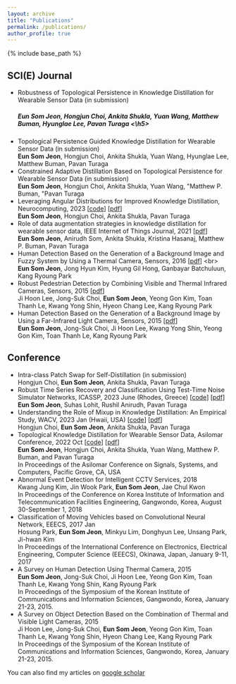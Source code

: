 ```yaml
---
layout: archive
title: "Publications"
permalink: /publications/
author_profile: true
---
```



{% include base_path %}

SCI(E) Journal
------
* Robustness of Topological Persistence in Knowledge Distillation for Wearable Sensor Data (in submission)
  <br> <h5> **Eun Som Jeon**, Hongjun Choi, Ankita Shukla, Yuan Wang, Matthew Buman, Hyunglae Lee, Pavan Turaga <\h5>
* Topological Persistence Guided Knowledge Distillation for Wearable Sensor Data (in submission)
  <br> **Eun Som Jeon**, Hongjun Choi, Ankita Shukla, Yuan Wang, Hyunglae Lee, Matthew Buman, Pavan Turaga
* Constrained Adaptive Distillation Based on Topological Persistence for Wearable Sensor Data (in submission)
  <br> **Eun Som Jeon**, Hongjun Choi, Ankita Shukla, Yuan Wang, "Matthew P. Buman, "Pavan Turaga
* Leveraging Angular Distributions for Improved Knowledge Distillation, Neurocomputing, 2023 [[code](https://github.com/jeunsom/AMD_loss)] [[pdf](https://www.sciencedirect.com/science/article/abs/pii/S0925231222014096)]
   <br> **Eun Som Jeon**, Hongjun Choi, Ankita Shukla, Pavan Turaga
* Role of data augmentation strategies in knowledge distillation for wearable sensor data, IEEE Internet of Things Journal, 2021 [[pdf](https://ieeexplore.ieee.org/document/9664814)]
   <br> **Eun Som Jeon**, Anirudh Som, Ankita Shukla, Kristina Hasanaj, Matthew P. Buman, Pavan Turaga
* Human Detection Based on the Generation of a Background Image and Fuzzy System by Using a Thermal Camera, Sensors, 2016 [[pdf]([https://www.mdpi.com/1424-8220/15/5/10580](https://www.mdpi.com/1424-8220/16/4/453))]
   <br> **Eun Som Jeon**, Jong Hyun Kim, Hyung Gil Hong, Ganbayar Batchuluun, Kang Ryoung Park
* Robust Pedestrian Detection by Combining Visible and Thermal Infrared Cameras, Sensors, 2015 [[pdf](https://www.mdpi.com/1424-8220/15/5/10580)]
   <br> Ji Hoon Lee, Jong-Suk Choi, **Eun Som Jeon**, Yeong Gon Kim, Toan Thanh Le, Kwang Yong Shin, Hyeon Chang Lee, Kang Ryoung Park
* Human Detection Based on the Generation of a Background Image by Using a Far-Infrared Light Camera, Sensors, 2015 [[pdf](https://www.mdpi.com/1424-8220/15/3/6763)]
   <br> **Eun Som Jeon**, Jong-Suk Choi, Ji Hoon Lee, Kwang Yong Shin, Yeong Gon Kim, Toan Thanh Le, Kang Ryoung Park



Conference
------
* Intra-class Patch Swap for Self-Distillation (in submission)
  <br> Hongjun Choi, **Eun Som Jeon**, Ankita Shukla, Pavan Turaga
* Robust Time Series Recovery and Classification Using Test-Time Noise Simulator Networks, ICASSP, 2023 June (Rhodes, Greece) [[code](https://github.com/jeunsom/RobustTS)] [[pdf](https://ieeexplore.ieee.org/document/10096888)]
   <br> **Eun Som Jeon**, Suhas Lohit, Rushil Anirudh, Pavan Turaga
* Understanding the Role of Mixup in Knowledge Distillation: An Empirical Study, WACV, 2023 Jan (Hwaii, USA) [[code](https://github.com/hchoi71/MIX-KD)] [[pdf](https://arxiv.org/pdf/2211.03946.pdf)]
   <br> Hongjun Choi, **Eun Som Jeon**, Ankita Shukla, Pavan Turaga 
* Topological Knowledge Distillation for Wearable Sensor Data, Asilomar Conference, 2022 Oct [[code](https://github.com/jeunsom/TDA_KD)] [[pdf](https://ieeexplore.ieee.org/document/10052019)]
   <br> **Eun Som Jeon**, Hongjun Choi, Ankita Shukla, Yuan Wang, Matthew P. Buman, and Pavan Turaga
   <br> In Proceedings of the Asilomar Conference on Signals, Systems, and Computers, Pacific Grove, CA, USA
* Abnormal Event Detection for Intelligent CCTV Services, 2018
   <br> Kwang Jung Kim, Jin Wook Park, **Eun Som Jeon**, Jae Chul Kwon
   <br> In Proceedings of the Conference on Korea Institute of Information and Telecommunication Facilities Engineering, Gangwondo, Korea, August 30-September 1, 2018
* Classification of Moving Vehicles based on Convolutional Neural Network, EEECS, 2017 Jan
   <br> Hosung Park, **Eun Som Jeon**, Minkyu Lim, Donghyun Lee, Unsang Park, Ji-hwan Kim
   <br> In Proceedings of the International Conference on Electronics, Electrical Engineering, Computer Science (EEECS), Okinawa, Japan, January 9-11, 2017
* A Survey on Human Detection Using Thermal Camera, 2015
   <br> **Eun Som Jeon**, Jong-Suk Choi, Ji Hoon Lee, Yeong Gon Kim, Toan Thanh Le, Kwang Yong Shin, Kang Ryoung Park
   <br> In Proceedings of the Symposium of the Korean Institute of Communications and Information Sciences, Gangwondo, Korea, January 21-23, 2015.
* A Survey on Object Detection Based on the Combination of Thermal and Visible Light Cameras, 2015
   <br> Ji Hoon Lee, Jong-Suk Choi, **Eun Som Jeon**, Yeong Gon Kim, Toan Thanh Le, Kwang Yong Shin, Hyeon Chang Lee, Kang Ryoung Park
   <br> In Proceedings of the Symposium of the Korean Institute of Communications and Information Sciences, Gangwondo, Korea, January 21-23, 2015.

  
You can also find my articles on [google scholar](https://scholar.google.com/citations?hl=en&user=-MWWsMUAAAAJ)
